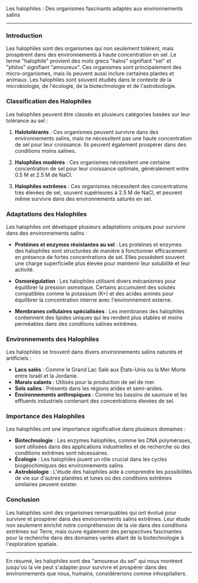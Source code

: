 Les halophiles : Des organismes fascinants adaptés aux environnements salins

---

### Introduction

Les halophiles sont des organismes qui non seulement tolèrent, mais prospèrent dans des environnements à haute concentration en sel. Le terme "halophile" provient des mots grecs "halos" signifiant "sel" et "philos" signifiant "amoureux". Ces organismes sont principalement des micro-organismes, mais ils peuvent aussi inclure certaines plantes et animaux. Les halophiles sont souvent étudiés dans le contexte de la microbiologie, de l'écologie, de la biotechnologie et de l'astrobiologie.

### Classification des Halophiles

Les halophiles peuvent être classés en plusieurs catégories basées sur leur tolérance au sel :

1. **Halotolérants** : Ces organismes peuvent survivre dans des environnements salins, mais ne nécessitent pas une haute concentration de sel pour leur croissance. Ils peuvent également prospérer dans des conditions moins salines.
   
2. **Halophiles modérés** : Ces organismes nécessitent une certaine concentration de sel pour leur croissance optimale, généralement entre 0.5 M et 2.5 M de NaCl.
   
3. **Halophiles extrêmes** : Ces organismes nécessitent des concentrations très élevées de sel, souvent supérieures à 2.5 M de NaCl, et peuvent même survivre dans des environnements saturés en sel.

### Adaptations des Halophiles

Les halophiles ont développé plusieurs adaptations uniques pour survivre dans des environnements salins :

- **Protéines et enzymes résistantes au sel** : Les protéines et enzymes des halophiles sont structurées de manière à fonctionner efficacement en présence de fortes concentrations de sel. Elles possèdent souvent une charge superficielle plus élevée pour maintenir leur solubilité et leur activité.

- **Osmorégulation** : Les halophiles utilisent divers mécanismes pour équilibrer la pression osmotique. Certains accumulent des solutés compatibles comme le potassium (K+) et des acides aminés pour équilibrer la concentration interne avec l'environnement externe.

- **Membranes cellulaires spécialisées** : Les membranes des halophiles contiennent des lipides uniques qui les rendent plus stables et moins perméables dans des conditions salines extrêmes.

### Environnements des Halophiles

Les halophiles se trouvent dans divers environnements salins naturels et artificiels :

- **Lacs salés** : Comme le Grand Lac Salé aux États-Unis ou la Mer Morte entre Israël et la Jordanie.
- **Marais salants** : Utilisés pour la production de sel de mer.
- **Sols salins** : Présents dans les régions arides et semi-arides.
- **Environnements anthropiques** : Comme les bassins de saumure et les effluents industriels contenant des concentrations élevées de sel.

### Importance des Halophiles

Les halophiles ont une importance significative dans plusieurs domaines :

- **Biotechnologie** : Les enzymes halophiles, comme les DNA polymérases, sont utilisées dans des applications industrielles et de recherche où des conditions extrêmes sont nécessaires.
- **Écologie** : Les halophiles jouent un rôle crucial dans les cycles biogéochimiques des environnements salins.
- **Astrobiologie** : L'étude des halophiles aide à comprendre les possibilités de vie sur d'autres planètes et lunes où des conditions extrêmes similaires peuvent exister.

### Conclusion

Les halophiles sont des organismes remarquables qui ont évolué pour survivre et prospérer dans des environnements salins extrêmes. Leur étude non seulement enrichit notre compréhension de la vie dans des conditions extrêmes sur Terre, mais ouvre également des perspectives fascinantes pour la recherche dans des domaines variés allant de la biotechnologie à l'exploration spatiale.

---

En résumé, les halophiles sont des "amoureux du sel" qui nous montrent jusqu'où la vie peut s'adapter pour survivre et prospérer dans des environnements que nous, humains, considérerions comme inhospitaliers.